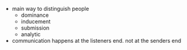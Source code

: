 - main way to distinguish people 
	- dominance
	- inducement
	- submission
	- analytic
- communication happens at the listeners end. not at the senders end